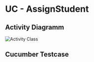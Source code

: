 UC - AssignStudent
=========================

Activity Diagramm
-----------------
![Activity Class](https://raw.githubusercontent.com/Unk3wn/TaskHub---Documentation/main/UC/UseCases/AssignStudent.png)

Cucumber Testcase
----------------

